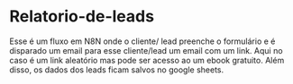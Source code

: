 # Relatorio-de-leads
Esse é um fluxo em N8N onde o cliente/ lead preenche o formulário e é disparado um email para esse cliente/lead um email com um link. Aqui no caso é um link aleatório mas pode ser acesso ao um ebook gratuito. 
Além disso, os dados dos leads ficam salvos no google sheets.

